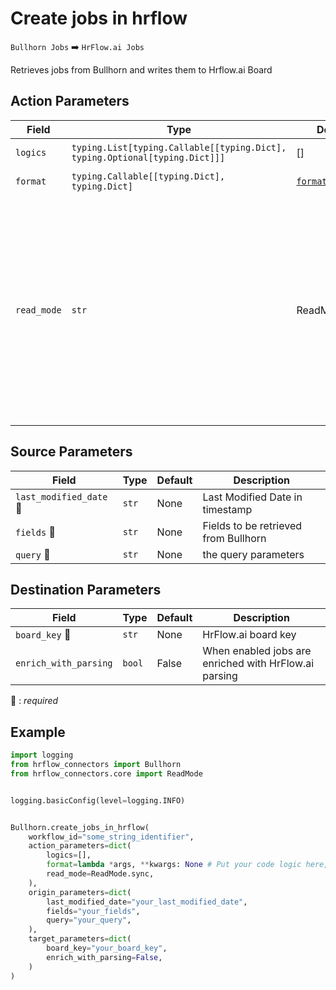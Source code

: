 # Create jobs in hrflow
`Bullhorn Jobs` :arrow_right: `HrFlow.ai Jobs`

Retrieves jobs from Bullhorn and writes them to Hrflow.ai Board



## Action Parameters

| Field | Type | Default | Description |
| ----- | ---- | ------- | ----------- |
| `logics`  | `typing.List[typing.Callable[[typing.Dict], typing.Optional[typing.Dict]]]` | [] | List of logic functions |
| `format`  | `typing.Callable[[typing.Dict], typing.Dict]` | [`format_job`](../connector.py#L190) | Formatting function |
| `read_mode`  | `str` | ReadMode.sync | If 'incremental' then `read_from` of the last run is given to Origin Warehouse during read. **The actual behavior depends on implementation of read**. In 'sync' mode `read_from` is neither fetched nor given to Origin Warehouse during read. |

## Source Parameters

| Field | Type | Default | Description |
| ----- | ---- | ------- | ----------- |
| `last_modified_date` :red_circle: | `str` | None | Last Modified Date in timestamp |
| `fields` :red_circle: | `str` | None | Fields to be retrieved from Bullhorn |
| `query` :red_circle: | `str` | None | the query parameters |

## Destination Parameters

| Field | Type | Default | Description |
| ----- | ---- | ------- | ----------- |
| `board_key` :red_circle: | `str` | None | HrFlow.ai board key |
| `enrich_with_parsing`  | `bool` | False | When enabled jobs are enriched with HrFlow.ai parsing |

:red_circle: : *required*

## Example

```python
import logging
from hrflow_connectors import Bullhorn
from hrflow_connectors.core import ReadMode


logging.basicConfig(level=logging.INFO)


Bullhorn.create_jobs_in_hrflow(
    workflow_id="some_string_identifier",
    action_parameters=dict(
        logics=[],
        format=lambda *args, **kwargs: None # Put your code logic here,
        read_mode=ReadMode.sync,
    ),
    origin_parameters=dict(
        last_modified_date="your_last_modified_date",
        fields="your_fields",
        query="your_query",
    ),
    target_parameters=dict(
        board_key="your_board_key",
        enrich_with_parsing=False,
    )
)
```